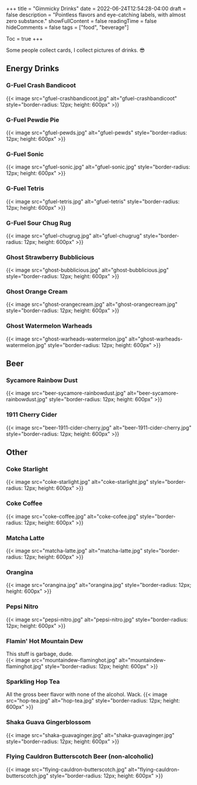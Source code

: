 +++
title = "Gimmicky Drinks"
date = 2022-06-24T12:54:28-04:00
draft = false
description = "Pointless flavors and eye-catching labels, with almost zero substance."
showFullContent = false
readingTime = false
hideComments = false
tags = ["food", "beverage"]

Toc = true
+++

Some people collect cards, I collect pictures of drinks. :sunglasses:

## Energy Drinks
### G-Fuel Crash Bandicoot
{{< image src="gfuel-crashbandicoot.jpg" alt="gfuel-crashbandicoot"  style="border-radius: 12px; height: 600px" >}}
### G-Fuel Pewdie Pie
{{< image src="gfuel-pewds.jpg" alt="gfuel-pewds"  style="border-radius: 12px; height: 600px" >}}
### G-Fuel Sonic
{{< image src="gfuel-sonic.jpg" alt="gfuel-sonic.jpg"  style="border-radius: 12px; height: 600px" >}}
### G-Fuel Tetris
{{< image src="gfuel-tetris.jpg" alt="gfuel-tetris"  style="border-radius: 12px; height: 600px" >}}
### G-Fuel Sour Chug Rug
{{< image src="gfuel-chugrug.jpg" alt="gfuel-chugrug"  style="border-radius: 12px; height: 600px" >}}

### Ghost Strawberry Bubblicious
{{< image src="ghost-bubblicious.jpg" alt="ghost-bubblicious.jpg"  style="border-radius: 12px; height: 600px" >}}
### Ghost Orange Cream
{{< image src="ghost-orangecream.jpg" alt="ghost-orangecream.jpg"  style="border-radius: 12px; height: 600px" >}}
### Ghost Watermelon Warheads
{{< image src="ghost-warheads-watermelon.jpg" alt="ghost-warheads-watermelon.jpg"  style="border-radius: 12px; height: 600px" >}}


## Beer
### Sycamore Rainbow Dust
{{< image src="beer-sycamore-rainbowdust.jpg" alt="beer-sycamore-rainbowdust.jpg"  style="border-radius: 12px; height: 600px" >}}
### 1911 Cherry Cider
{{< image src="beer-1911-cider-cherry.jpg" alt="beer-1911-cider-cherry.jpg"  style="border-radius: 12px; height: 600px" >}}


## Other
### Coke Starlight
{{< image src="coke-starlight.jpg" alt="coke-starlight.jpg"  style="border-radius: 12px; height: 600px" >}}
### Coke Coffee
{{< image src="coke-coffee.jpg" alt="coke-cofee.jpg"  style="border-radius: 12px; height: 600px" >}}
### Matcha Latte
{{< image src="matcha-latte.jpg" alt="matcha-latte.jpg"  style="border-radius: 12px; height: 600px" >}}
### Orangina
{{< image src="orangina.jpg" alt="orangina.jpg"  style="border-radius: 12px; height: 600px" >}}
### Pepsi Nitro
{{< image src="pepsi-nitro.jpg" alt="pepsi-nitro.jpg"  style="border-radius: 12px; height: 600px" >}}
### Flamin' Hot Mountain Dew  
This stuff is garbage, dude.   
{{< image src="mountaindew-flaminghot.jpg" alt="mountaindew-flaminghot.jpg"  style="border-radius: 12px; height: 600px" >}}
### Sparkling Hop Tea  
All the gross beer flavor with none of the alcohol. Wack.
{{< image src="hop-tea.jpg" alt="hop-tea.jpg"  style="border-radius: 12px; height: 600px" >}}
### Shaka Guava Gingerblossom
{{< image src="shaka-guavaginger.jpg" alt="shaka-guavaginger.jpg"  style="border-radius: 12px; height: 600px" >}}
### Flying Cauldron Butterscotch Beer (non-alcoholic)
{{< image src="flying-cauldron-butterscotch.jpg" alt="flying-cauldron-butterscotch.jpg"  style="border-radius: 12px; height: 600px" >}}

